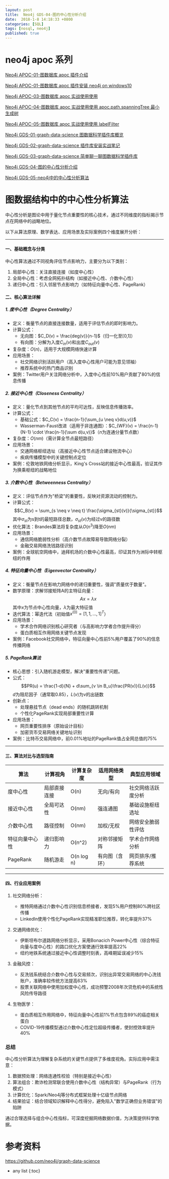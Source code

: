 ```yaml
---
layout: post
title:  Neo4j GDS-04-图的中心性分析介绍
date:  2018-1-8 14:18:33 +0800
categories: [SQL]
tags: [nosql, neo4j]
published: true
---
```



# neo4j apoc 系列

[Neo4j APOC-01-图数据库 apoc 插件介绍](https://houbb.github.io/2018/01/08/neo4j-plugins-apoc-01-intro)

[Neo4j APOC-01-图数据库 apoc 插件安装 neo4j on windows10](https://houbb.github.io/2018/01/08/neo4j-plugins-apoc-02-windows10-install-plugins)

[Neo4j APOC-03-图数据库 apoc 实战使用使用](https://houbb.github.io/2018/01/08/neo4j-plugins-apoc-03-basic-usage)

[Neo4j APOC-04-图数据库 apoc 实战使用使用 apoc.path.spanningTree 最小生成树](https://houbb.github.io/2018/01/08/neo4j-plugins-apoc-04-minist-tree)

[Neo4j APOC-05-图数据库 apoc 实战使用使用 labelFilter](https://houbb.github.io/2018/01/08/neo4j-plugins-apoc-05-label-filter)

[Neo4j GDS-01-graph-data-science 图数据科学插件库概览](https://houbb.github.io/2018/01/08/neo4j-plugins-gds-01-overview)

[Neo4j GDS-02-graph-data-science 插件库安装实战笔记](https://houbb.github.io/2018/01/08/neo4j-plugins-gds-02-install-inaction)

[Neo4j GDS-03-graph-data-science 简单聊一聊图数据科学插件库](https://houbb.github.io/2018/01/08/neo4j-plugins-gds-03-intro-chat)

[Neo4j GDS-04-图的中心性分析介绍](https://houbb.github.io/2018/01/08/neo4j-plugins-gds-04-chat-middle-analysis-intro)

[Neo4j GDS-05-neo4j中的中心性分析算法](https://houbb.github.io/2018/01/08/neo4j-plugins-gds-04-chat-middle-analysis-impl)

# 图数据结构中的中心性分析算法

中心性分析是图论中用于量化节点重要性的核心技术，通过不同维度的指标揭示节点在网络中的战略地位。

以下从算法原理、数学表达、应用场景及实际案例四个维度展开分析：

---

#### 一、基础概念与分类
中心性算法通过不同视角评估节点影响力，主要分为以下类别：
1. 局部中心性：关注直接连接（如度中心性）
2. 全局中心性：考虑全网拓扑结构（如接近中心性、介数中心性）
3. 递归中心性：引入邻居节点影响力（如特征向量中心性、PageRank）

#### 二、核心算法详解
##### 1. 度中心性（Degree Centrality）
- 定义：衡量节点的直接连接数量，适用于评估节点的即时影响力。
- 计算公式：
  - 无向图：$C_D(v) = \frac{deg(v)}{n-1}$（归一化至[0,1]）
  - 有向图：分解为入度$C_{in}(v)$和出度$C_{out}(v)$
- 复杂度：$O(n)$，适用于大规模网络快速计算
- 应用场景：
  - 社交网络识别活跃用户（高入度中心性用户可能为意见领袖）
  - 推荐系统中的热门商品识别
- 案例：Twitter用户关注网络分析中，入度中心性前10%用户贡献了80%的信息传播

##### 2. 接近中心性（Closeness Centrality）
- 定义：量化节点到其他节点的平均可达性，反映信息传播效率。
- 计算公式：
  - 基础公式：$C_C(v) = \frac{n-1}{\sum_{u \neq v}d(u,v)}$
  - Wasserman-Faust改进（适用于非连通图）：$C_{WF}(v) = \frac{n-1}{N-1} \cdot \frac{n-1}{\sum d(u,v)}$（$n$为连通分量节点数）
- 复杂度：$O(nm)$（需计算全节点最短路径）
- 应用场景：
  - 交通网络枢纽选址（高接近中心性节点适合建设物流中心）
  - 疾病传播模型中的关键控制点定位
- 案例：伦敦地铁网络分析显示，King's Cross站的接近中心性最高，验证其作为换乘枢纽的战略地位

##### 3. 介数中心性（Betweenness Centrality）
- 定义：评估节点作为"桥梁"的重要性，反映对资源流动的控制力。
- 计算公式：
$$C_B(v) = \sum_{s \neq v \neq t} \frac{\sigma_{st}(v)}{\sigma_{st}}$$
  其中$\sigma_{st}$为s到t的最短路径总数，$\sigma_{st}(v)$为经过v的路径数
- 优化算法：Brandes算法将复杂度从$O(n^3)$降至$O(nm)$
- 应用场景：
  - 通信网络脆弱性分析（高介数节点故障易导致网络分裂）
  - 金融交易网络洗钱路径识别
- 案例：全球航空网络中，迪拜机场的介数中心性最高，印证其作为洲际中转枢纽的作用

##### 4. 特征向量中心性（Eigenvector Centrality）
- 定义：衡量节点在影响力网络中的递归重要性，强调"质量优于数量"。
- 数学原理：求解邻接矩阵A的主特征向量：
$$Ax = \lambda x$$
  其中$x$为节点中心性向量，$\lambda$为最大特征值
- 迭代算法：幂迭代法（初始值$x^{(0)} = [1,1,...,1]^T$）
- 应用场景：
  - 学术合作网络识别核心研究者（与高影响力学者合作提升得分）
  - 蛋白质相互作用网络关键节点发现
- 案例：Facebook社交网络中，特征向量中心性前5%用户覆盖了90%的信息传播网络

##### 5. PageRank算法
- 核心思想：引入随机游走模型，解决"重要性传递"问题。
- 公式：
$$PR(u) = \frac{1-d}{N} + d\sum_{v \in B_u}\frac{PR(v)}{L(v)}$$
  $d$为阻尼因子（通常取0.85），$L(v)$为v的出链数
- 创新点：
  - 处理悬挂节点（dead ends）的随机跳转机制
  - 个性化PageRank实现局部重要性计算
- 应用场景：
  - 网页重要性排序（原始设计目标）
  - 加密货币交易网络关键地址识别
- 案例：比特币交易网络中，前0.01%地址的PageRank值占全网总值的75%

---

#### 三、算法对比与选型指南

| 算法                | 计算视角       | 计算复杂度 | 适用网络类型      | 典型应用领域               |
|---------------------|----------------|------------|-------------------|---------------------------|
| 度中心性            | 局部直接连接   | O(n)       | 无向/有向         | 社交网络活跃度分析        |
| 接近中心性          | 全局可达性     | O(nm)      | 强连通图          | 基础设施枢纽选址          |
| 介数中心性          | 路径控制       | O(nm)      | 加权/无权         | 网络安全脆弱性评估        |
| 特征向量中心性      | 递归影响力     | O(n^2)     | 对称邻接矩阵      | 学术合作网络分析          |
| PageRank            | 随机游走       | O(n log n) | 有向图（含环）    | 网页排序/推荐系统         |


---

#### 四、行业应用案例
1. 社交网络分析：
   - 推特网络通过介数中心性识别信息桥接者，发现5%用户控制80%跨社区传播
   - LinkedIn使用个性化PageRank实现精准职位推荐，转化率提升37%

2. 交通网络优化：
   - 伊斯坦布尔道路网络分析显示，采用Bonacich Power中心性（综合特征向量与度中心性）的路口优化方案使通行效率提高22%
   - 纽约地铁系统通过接近中心性调整时刻表，高峰期延误减少15%

3. 金融风控：
   - 反洗钱系统结合介数中心性与交易频次，识别出异常交易网络的中心洗钱账户，准确率较传统方法提高63%
   - 股票关联网络中使用加权度中心性，成功预警2008年次贷危机中的系统性风险传导路径

4. 生物医学：
   - 蛋白质相互作用网络中，特征向量中心性前1%节点包含89%的癌症相关蛋白
   - COVID-19传播模型通过介数中心性定位超级传播者，使封控效率提升40%


### 总结
中心性分析算法为理解复杂系统的关键节点提供了多维度视角。实际应用中需注意：
1. 数据预处理：网络连通性校验（特别是接近中心性）
2. 算法组合：欺诈检测常联合使用介数中心性（结构异常）与PageRank（行为模式）
3. 计算优化：Spark/Neo4j等分布式框架处理十亿级节点网络
4. 结果验证：结合领域知识解释中心性得分，避免陷入"数学正确但业务错误"的陷阱

通过合理选择与组合中心性指标，可深度挖掘网络数据价值，为决策提供科学依据。

# 参考资料

https://github.com/neo4j/graph-data-science


* any list
{:toc}



